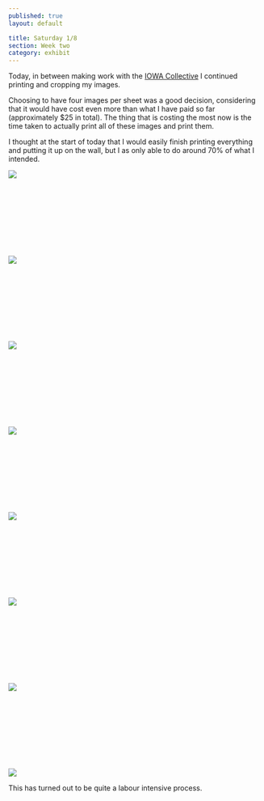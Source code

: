 ```yaml
---
published: true
layout: default

title: Saturday 1/8
section: Week two
category: exhibit
---
```


Today, in between making work with the [IOWA Collective][iowa] I continued printing and cropping my images.

Choosing to have four images per sheet was a good decision, considering that it would have cost even more than what I have paid so far (approximately $25 in total). The thing that is costing the most now is the time taken to actually print all of these images and print them.

I thought at the start of today that I would easily finish printing everything and putting it up on the wall, but I as only able to do around 70% of what I intended.

<img src="https://farm1.staticflickr.com/621/20231808253_e7e5411614_z_d.jpg">
<br><br>
<br><br>
<br><br>
<br><br>
<br><br>
<img src="https://farm6.staticflickr.com/5670/20852800705_95b0f776e4_z_d.jpg">
<br><br>
<br><br>
<br><br>
<br><br>
<br><br>
<img src="https://farm1.staticflickr.com/594/20843218822_ffaab8dcf0_z_d.jpg">
<br><br>
<br><br>
<br><br>
<br><br>
<br><br>
<img src="https://farm6.staticflickr.com/5646/20664748860_c0de397df4_z_d.jpg">
<br><br>
<br><br>
<br><br>
<br><br>
<br><br>
<img src="https://farm1.staticflickr.com/711/20664750410_fbb72bced4_z_d.jpg">
<br><br>
<br><br>
<br><br>
<br><br>
<br><br>
<img src="https://farm1.staticflickr.com/581/20231807133_5533d754da_z_d.jpg">
<br><br>
<br><br>
<br><br>
<br><br>
<br><br>
<img src="https://farm1.staticflickr.com/738/20664749290_865822a7b4_z_d.jpg">
<br><br>
<br><br>
<br><br>
<br><br>
<br><br>
<img src="https://farm1.staticflickr.com/770/20230197174_0d05ba2a18_z_d.jpg">

This has turned out to be quite a labour intensive process.


[iowa]: https://iowa.nz
